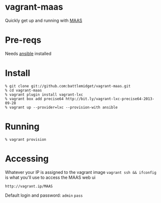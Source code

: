 vagrant-maas
============

Quickly get up and running with [MAAS][2]

# Pre-reqs

Needs [ansible][1] installed

# Install

```
% git clone git://github.com:battlemidget/vagrant-maas.git
% cd vagrant-maas
% vagrant plugin install vagrant-lxc
% vagrant box add precise64 http://bit.ly/vagrant-lxc-precise64-2013-09-28
% vagrant up --provider=lxc --provision-with ansible
```

# Running

```
% vagrant provision
```

# Accessing

Whatever your IP is assigned to the vagrant image `vagrant ssh && ifconfig` is what you'll use to access the MAAS web ui

`http://vagrant.ip/MAAS`

Default login and password: `admin` `pass`

 [1]: http://ansibleworks.com/docs/gettingstarted.html#ubuntu-and-debian
 [2]: http://maas.ubuntu.com
